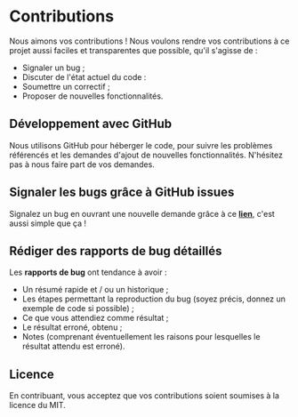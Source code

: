 # Contributions
Nous aimons vos contributions ! Nous voulons rendre vos contributions à ce projet aussi faciles et transparentes que possible, qu'il s'agisse de :
- Signaler un bug ;
- Discuter de l'état actuel du code :
- Soumettre un correctif ;
- Proposer de nouvelles fonctionnalités.  

## Développement avec GitHub
Nous utilisons GitHub pour héberger le code, pour suivre les problèmes référencés et les demandes d'ajout de nouvelles fonctionnalités. N'hésitez pas à nous faire part de vos demandes. 

## Signaler les bugs grâce à GitHub issues
Signalez un bug en ouvrant une nouvelle  demande grâce à ce [**lien**](https://github.com/kBorderon/Solution-caches-Terra-Aventura/issues), c'est aussi simple que ça !

## Rédiger des rapports de bug détaillés
Les **rapports de bug** ont tendance à avoir :
- Un résumé rapide et / ou un historique ;
- Les étapes permettant la reproduction du bug (soyez précis, donnez un exemple de code si possible) ;
- Ce que vous attendiez comme résultat ;
- Le résultat erroné, obtenu ;
- Notes (comprenant éventuellement les raisons pour lesquelles le résultat attendu est erroné).  

## Licence
En contribuant, vous acceptez que vos contributions soient soumises à la licence du MIT.
